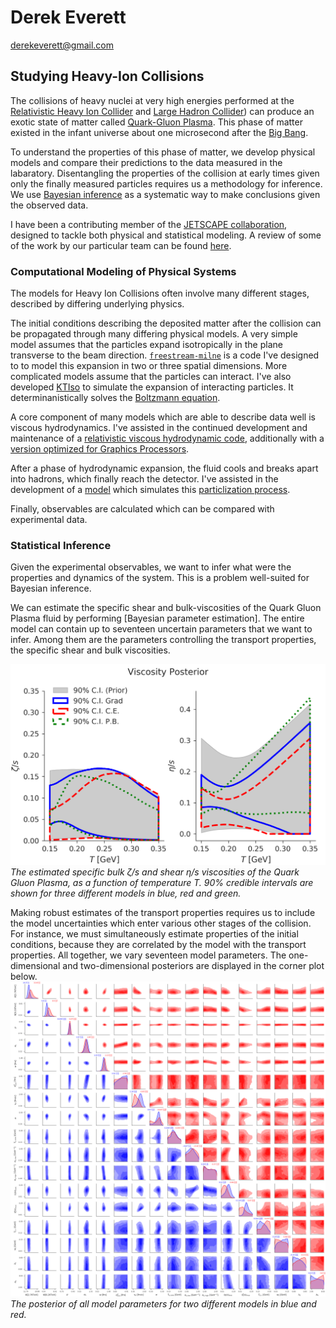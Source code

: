 # Derek Everett
<derekeverett@gmail.com>

## Studying Heavy-Ion Collisions
The collisions of heavy nuclei at very high energies performed at the [Relativistic Heavy Ion Collider](https://www.bnl.gov/rhic/) and [Large Hadron Collider](https://home.cern/science/experiments/alice)) can produce an exotic state of matter called [Quark-Gluon Plasma](https://en.wikipedia.org/wiki/Quark%E2%80%93gluon_plasma). 
This phase of matter existed in the infant universe about one microsecond after the [Big Bang](https://en.wikipedia.org/wiki/Big_Bang). 

To understand the properties of this phase of matter, we develop physical models and compare their predictions to the data measured in the labaratory. Disentangling the properties of the collision at early times given only the finally measured particles requires us a methodology for inference. We use [Bayesian inference](https://en.wikipedia.org/wiki/Bayesian_inference) as a systematic way to make conclusions given the observed data. 

I have been a contributing member of the [JETSCAPE collaboration](jetscape.org), designed to tackle both physical and statistical modeling. A review of some of the work by our particular team can be found [here](http://jetscape.org/sims/). 


### Computational Modeling of Physical Systems 

The models for Heavy Ion Collisions often involve many different stages, described by differing underlying physics. 

The initial conditions describing the deposited matter after the collision can be propagated through many differing physical models. A very simple model assumes that the particles expand isotropically in the plane transverse to the beam direction. 
[`freestream-milne`](https://github.com/derekeverett/freestream-milne) is a code I've designed to to model this expansion in two or three spatial dimensions. More complicated models assume that the particles can interact. I've also developed [KTIso](https://github.com/derekeverett/KTIso) to simulate the expansion of interacting particles. It determinanistically solves the [Boltzmann equation](https://github.com/derekeverett/KTIso).  

A core component of many models which are able to describe data well is viscous hydrodynamics. I've assisted in the continued development and maintenance of a [relativistic viscous hydrodynamic code](https://github.com/derekeverett/cpu-vh), additionally with a [version optimized for Graphics Processors](https://github.com/derekeverett/gpu-vh). 

After a phase of hydrodynamic expansion, the fluid cools and breaks apart into hadrons, which finally reach the detector. I've assisted in the development of a [model](https://github.com/derekeverett/iS3D) which simulates this [particlization process](https://arxiv.org/abs/1912.08271). 

Finally, observables are calculated which can be compared with experimental data. 

### Statistical Inference 

Given the experimental observables, we want to infer what were the properties and dynamics of the system. This is a problem well-suited for Bayesian inference. 

We can estimate the specific shear and bulk-viscosities of the Quark Gluon Plasma fluid by performing [Bayesian parameter estimation].
The entire model can contain up to seventeen uncertain parameters that we want to infer. Among them are the parameters controlling the transport properties, the specific shear and bulk viscosities. 

![Specific Shear and Bulk Viscosities](figs/viscous_posterior_overlay.png) 
*The estimated specific bulk $\zeta/s$ and shear $\eta/s$ viscosities of the Quark Gluon Plasma, as a function of temperature $T$. $90\%$ credible intervals are shown for three different models in blue, red and green.*

Making robust estimates of the transport properties requires us to include the model uncertainties which enter various other stages of the collision. For instance, we must simultaneously estimate properties of the initial conditions, because they are correlated by the model with the transport properties. All together, we vary seventeen model parameters. The one-dimensional and two-dimensional posteriors are displayed in the corner plot below. 
![Specific Shear and Bulk Viscosities](figs/posterior_full.png) 
*The posterior of all model parameters for two different models in blue and red.*

